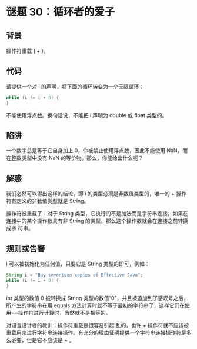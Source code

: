# 谜题 30：循环者的爱子

## 背景

操作符重载 ( + )。

## 代码

请提供一个对 i 的声明，将下面的循环转变为一个无限循环：  

```java
while (i != i + 0) {
}
```

不能使用浮点数。换句话说，不能把 i 声明为 double 或 float 类型的。 

## 陷阱

一个数字总是等于它自身加上 0，你被禁止使用浮点数，因此不能使用 NaN，而在整数类型中没有 NaN 的等价物。那么，你能给出什么呢？ 

## 解惑

我们必然可以得出这样的结论，即 i 的类型必须是非数值类型的，唯一的 + 操作符有定义的非数值类型就是 String。

操作符被重载了：对于 String 类型，它执行的不是加法而是字符串连接。如果在连接中的某个操作数具有非 String 的类型，那么这个操作数就会在连接之前转换成字 符串。 

## 规则或告警

i 可以被初始化为任何值，只要它是 String 类型的即可，例如：

```java
String i = "Buy seventeen copies of Effective Java"; 
while (i != i + 0) {
}
```

int 类型的数值 0 被转换成 String 类型的数值”0”，并且被追加到了感叹号之后，所产生的字符串在用 equals 方法计算时就不等于最初的字符串了，这样它们在使用==操作符进行计算时，当然就不是相等的。

对语言设计者的教训：操作符重载是很容易引起 乱的，也许 + 操作符就不应该被重载用来进行字符串连接操作。有充分的理由证明提供一个字符串连接操作符是多么必要，但是它不应该是 + 。 